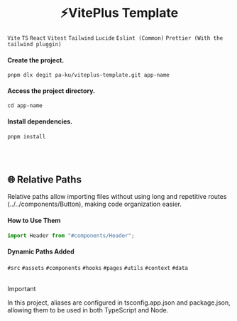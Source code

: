 <h1 align="center">⚡VitePlus Template</h1>

`Vite` `TS` `React` `Vitest` `Tailwind` `Lucide` `Eslint (Common)` `Prettier (With the tailwind pluggin)`

#### Create the project.

```shell
pnpm dlx degit pa-ku/viteplus-template.git app-name
```

#### Access the project directory.

```shell
cd app-name
```

#### Install dependencies.

```shell
pnpm install
```

<br></br>

## 🌐 Relative Paths

Relative paths allow importing files without using long and repetitive routes (../../components/Button), making code organization easier.


#### How to Use Them

```js
import Header from "#components/Header";
```

#### Dynamic Paths Added

`#src`
`#assets`
`#components`
`#hooks`
`#pages`
`#utils`
`#context`
`#data`
<br></br>
> [!IMPORTANT]
> In this project, aliases are configured in tsconfig.app.json and package.json, allowing them to be used in both TypeScript and Node.
